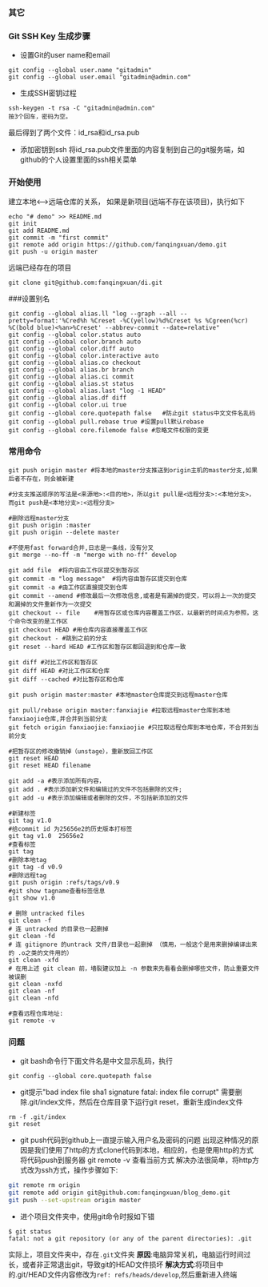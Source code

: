### 其它
### Git SSH Key 生成步骤
- 设置Git的user name和email
```shell
git config --global user.name "gitadmin"
git config --global user.email "gitadmin@admin.com"
```
- 生成SSH密钥过程
```shell
ssh-keygen -t rsa -C "gitadmin@admin.com"
按3个回车，密码为空。
```
最后得到了两个文件：id_rsa和id_rsa.pub

- 添加密钥到ssh
将id_rsa.pub文件里面的内容复制到自己的git服务端，如github的个人设置里面的ssh相关菜单

### 开始使用
建立本地<-->远端仓库的关系，
如果是新项目(远端不存在该项目)，执行如下
```shell
echo "# demo" >> README.md
git init
git add README.md
git commit -m "first commit"
git remote add origin https://github.com/fanqingxuan/demo.git
git push -u origin master
```
远端已经存在的项目
```shell
git clone git@github.com:fanqingxuan/di.git
```
###设置别名
```shell
git config --global alias.ll "log --graph --all --pretty=format:'%Cred%h %Creset -%C(yellow)%d%Creset %s %Cgreen(%cr) %C(bold blue)<%an>%Creset' --abbrev-commit --date=relative"
git config --global color.status auto
git config --global color.branch auto
git config --global color.diff auto
git config --global color.interactive auto
git config --global alias.co checkout
git config --global alias.br branch
git config --global alias.ci commit
git config --global alias.st status
git config --global alias.last "log -1 HEAD"
git config --global alias.df diff
git config --global color.ui true
git config --global core.quotepath false   #防止git status中文文件名乱码
git config --global pull.rebase true #设置pull默认rebase
git config --global core.filemode false #忽略文件权限的变更
```
### 常用命令
```shell
git push origin master #将本地的master分支推送到origin主机的master分支,如果后者不存在，则会被新建

#分支支推送顺序的写法是<来源地>:<目的地>，所以git pull是<远程分支>:<本地分支>，而git push是<本地分支>:<远程分支>

#删除远程master分支
git push origin :master
git push origin --delete master

#不使用fast forward合并,日志是一条线，没有分叉
git merge --no-ff -m "merge with no-ff" develop

git add file  #将内容由工作区提交到暂存区
git commit -m "log message"  #将内容由暂存区提交到仓库
git commit -a #由工作区直接提交到仓库
git commit --amend #修改最后一次修改信息,或者是有漏掉的提交，可以将上一次的提交和漏掉的文件重新作为一次提交
git checkout -- file    #用暂存区或仓库内容覆盖工作区，以最新的时间点为参照，这个命令改变的是工作区
git checkout HEAD #用仓库内容直接覆盖工作区
git checkout - #跳到之前的分支
git reset --hard HEAD #工作区和暂存区都回退到和仓库一致

git diff #对比工作区和暂存区
git diff HEAD #对比工作区和仓库
git diff --cached #对比暂存区和仓库

git push origin master:master #本地master仓库提交到远程master仓库

git pull/rebase origin master:fanxiajie #拉取远程master仓库到本地fanxiaojie仓库,并合并到当前分支
git fetch origin fanxiaojie:fanxiaojie #只拉取远程仓库到本地仓库，不合并到当前分支

#把暂存区的修改撤销掉（unstage），重新放回工作区
git reset HEAD
git reset HEAD filename

git add -a #表示添加所有内容， 
git add . #表示添加新文件和编辑过的文件不包括删除的文件; 
git add -u #表示添加编辑或者删除的文件，不包括新添加的文件

#新建标签
git tag v1.0
#给commit id 为25656e2的历史版本打标签
git tag v1.0  25656e2
#查看标签
git tag
#删除本地tag
git tag -d v0.9
#删除远程tag
git push origin :refs/tags/v0.9
#git show tagname查看标签信息
git show v1.0

# 删除 untracked files
git clean -f
# 连 untracked 的目录也一起删掉
git clean -fd
# 连 gitignore 的untrack 文件/目录也一起删掉 （慎用，一般这个是用来删掉编译出来的 .o之类的文件用的）
git clean -xfd
# 在用上述 git clean 前，墙裂建议加上 -n 参数来先看看会删掉哪些文件，防止重要文件被误删
git clean -nxfd
git clean -nf
git clean -nfd

#查看远程仓库地址:
git remote -v
```

### 问题
- git bash命令行下面文件名是中文显示乱码，执行
```shell
git config --global core.quotepath false
```
- git提示"bad index file sha1 signature fatal: index file corrupt"
    需要删除.git/index文件，然后在仓库目录下运行git reset，重新生成index文件
```shell
rm -f .git/index
git reset
```
- git push代码到github上一直提示输入用户名及密码的问题
出现这种情况的原因是我们使用了http的方式clone代码到本地，相应的，也是使用http的方式将代码push到服务器
    git remote -v 查看当前方式
    解决办法很简单，将http方式改为ssh方式，操作步骤如下:
```bash
git remote rm origin
git remote add origin git@github.com:fanqingxuan/blog_demo.git
git push --set-upstream origin master
```
- 进个项目文件夹中，使用git命令时报如下错
```shell
$ git status
fatal: not a git repository (or any of the parent directories): .git
```
实际上，项目文件夹中，存在`.git`文件夹
**原因**:电脑异常关机，电脑运行时间过长，或者非正常退出git，导致git的HEAD文件损坏
**解决方式**:将项目中的.git/HEAD文件内容修改为`ref: refs/heads/develop`,然后重新进入终端